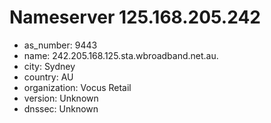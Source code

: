 # Nameserver 125.168.205.242

* as_number: 9443
* name: 242.205.168.125.sta.wbroadband.net.au.
* city: Sydney
* country: AU
* organization: Vocus Retail
* version: Unknown
* dnssec: Unknown
